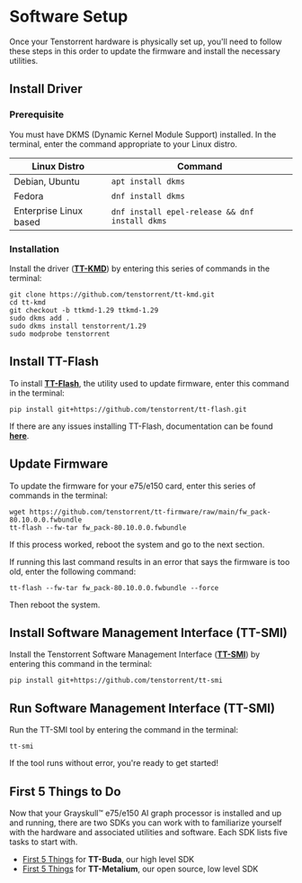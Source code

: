 # Software Setup

Once your Tenstorrent hardware is physically set up, you'll need to follow these steps in this order to update the firmware and install the necessary utilities.



## Install Driver

### Prerequisite

You must have DKMS (Dynamic Kernel Module Support) installed. In the terminal, enter the command appropriate to your Linux distro.

| Linux Distro           | Command                                        |
| ---------------------- | ---------------------------------------------- |
| Debian, Ubuntu         | `apt install dkms`                             |
| Fedora                 | `dnf install dkms`                             |
| Enterprise Linux based | `dnf install epel-release && dnf install dkms` |

### Installation

Install the driver (**<u>TT-KMD</u>**) by entering this series of commands in the terminal:

```
git clone https://github.com/tenstorrent/tt-kmd.git
cd tt-kmd
git checkout -b ttkmd-1.29 ttkmd-1.29
sudo dkms add .
sudo dkms install tenstorrent/1.29
sudo modprobe tenstorrent
```



## Install TT-Flash

To install **<u>TT-Flash</u>**, the utility used to update firmware, enter this command in the terminal:

```
pip install git+https://github.com/tenstorrent/tt-flash.git
```

If there are any issues installing TT-Flash, documentation can be found **<u>here</u>**.



## Update Firmware

To update the firmware for your e75/e150 card, enter this series of commands in the terminal:

```
wget https://github.com/tenstorrent/tt-firmware/raw/main/fw_pack-80.10.0.0.fwbundle
tt-flash --fw-tar fw_pack-80.10.0.0.fwbundle
```

If this process worked, reboot the system and go to the next section. 

If running this last command results in an error that says the firmware is too old, enter the following command:

```
tt-flash --fw-tar fw_pack-80.10.0.0.fwbundle --force
```

Then reboot the system.



## Install Software Management Interface (TT-SMI)

Install the Tenstorrent Software Management Interface (**<u>TT-SMI</u>**) by entering this command in the terminal:

```
pip install git+https://github.com/tenstorrent/tt-smi
```

 

## Run Software Management Interface (TT-SMI)

Run the TT-SMI tool by entering the command in the terminal:

```
tt-smi
```

If the tool runs without error, you're ready to get started! 

 

## First 5 Things to Do

Now that your Grayskull™ e75/e150 AI graph processor is installed and up and running, there are two SDKs you can work with to familiarize yourself with the hardware and associated utilities and software. Each SDK lists five tasks to start with.

- [First 5 Things](https://github.com/tenstorrent/tt-buda-demos?tab=readme-ov-file#first-5-things-to-do) for **TT-Buda**, our high level SDK
- [First 5 Things](https://tenstorrent.github.io/tt-metalium/latest/get_started/get_started.html) for **TT-Metalium**, our open source, low level SDK